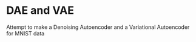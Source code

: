 # DAE and VAE 
 Attempt to make a Denoising Autoencoder and a Variational Autoencoder for MNIST data
